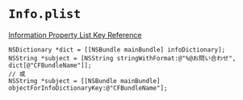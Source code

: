 # `Info.plist`

[Information Property List Key Reference](https://developer.apple.com/library/archive/documentation/General/Reference/InfoPlistKeyReference/Introduction/Introduction.html#//apple_ref/doc/uid/TP40009247)

```objc
NSDictionary *dict = [[NSBundle mainBundle] infoDictionary];
NSString *subject = [NSString stringWithFormat:@"%@お問い合わせ", dict[@"CFBundleName"]];
// 或
NSString *subject = [[NSBundle mainBundle] objectForInfoDictionaryKey:@"CFBundleName"];
```
